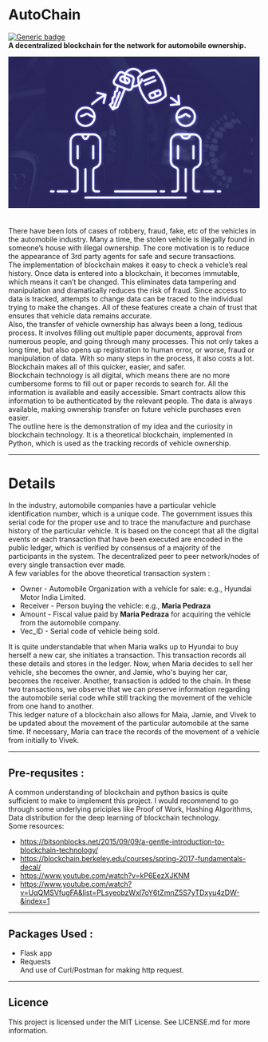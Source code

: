 # AutoChain
[![Generic badge](https://img.shields.io/badge/build-passing-<COLOR>.svg)](https://tastedive-api-documentation.readthedocs.io/en/latest/?badge=latest)<br/>
**A decentralized blockchain for the network for automobile ownership.**
<div align="center">
    <img src='image.png' />
    <br />
    <br />
</div>
</br>
There have been lots of cases of robbery, fraud, fake, etc of the vehicles in the automobile industry. Many a time, the stolen vehicle is illegally found in someone’s house with illegal ownership. The core motivation is to reduce the appearance of 3rd party agents for safe and secure transactions.</br>
The implementation of blockchain makes it easy to check a vehicle’s real history. Once data is entered into a blockchain, it becomes immutable, which means it can’t be changed. This eliminates data tampering and manipulation and dramatically reduces the risk of fraud. Since access to data is tracked, attempts to change data can be traced to the individual trying to make the changes. All of these features create a chain of trust that ensures that vehicle data remains accurate.</br>
Also, the transfer of vehicle ownership has always been a long, tedious process. It involves filling out multiple paper documents, approval from numerous people, and going through many processes. This not only takes a long time, but also opens up registration to human error, or worse, fraud or manipulation of data. With so many steps in the process, it also costs a lot. Blockchain makes all of this quicker, easier, and safer.</br>
Blockchain technology is all digital, which means there are no more cumbersome forms to fill out or paper records to search for. All the information is available and easily accessible. Smart contracts allow this information to be authenticated by the relevant people. The data is always available, making ownership transfer on future vehicle purchases even easier.</br>
The outline here is the demonstration of my idea and the curiosity in blockchain technology. It is a theoretical blockchain, implemented in Python, which is used as the tracking records of vehicle ownership.

---

# Details

In the industry, automobile companies have a particular vehicle identification number, which is a unique code. The government issues this serial code for the proper use and to trace the manufacture and purchase history of the particular vehicle. It is based on the concept that all the digital events or each transaction that have been executed are encoded in the public ledger, which is verified by consensus of a majority of the participants in the system. The decentralized peer ­to­ peer network/nodes of every single transaction ever made. </br>
 A few variables for the above theoretical transaction system :
 
 - Owner - Automobile Organization with a vehicle for sale: e.g., Hyundai Motor India Limited.
 - Receiver - Person buying the vehicle: e.g., **Maria Pedraza**
 - Amount - Fiscal value paid by **Maria Pedraza** for acquiring the vehicle from the automobile company.
 - Vec_ID - Serial code of vehicle being sold.
 
 
It is quite understandable that when Maria walks up to Hyundai to buy herself a new car, she initiates a transaction. This transaction records all these details and stores in the ledger. Now, when Maria decides to sell her vehicle, she becomes the owner, and Jamie, who's buying her car, becomes the receiver. Another, transaction is added to the chain. In these two transactions, we observe that we can preserve information regarding the automobile serial code while still tracking the movement of the vehicle from one hand to another.<br/>
This ledger nature of a blockchain also allows for Maia, Jamie, and Vivek to be updated about the movement of the particular automobile at the same time. If necessary, Maria can trace the records of the movement of a vehicle from initially to Vivek.

---

## Pre-requsites : 

A common understanding of blockchain and python basics is quite sufficient  to make to implement this project. I would recommend to go through some underlying priciples like Proof of Work, Hashing Algorithms, Data distribution for the deep learning of blockchain technology.<br/>
Some resources:

- https://bitsonblocks.net/2015/09/09/a-gentle-introduction-to-blockchain-technology/
- https://blockchain.berkeley.edu/courses/spring-2017-fundamentals-decal/
- https://www.youtube.com/watch?v=kP6EezXJKNM
- https://www.youtube.com/watch?v=UqQMSVfugFA&list=PLsyeobzWxl7oY6tZmnZ5S7yTDxyu4zDW-&index=1

---

## Packages Used :
- Flask app
- Requests <br/>
And use of Curl/Postman for making http request.

---

## Licence

This project is licensed under the MIT License. See LICENSE.md for more information.

